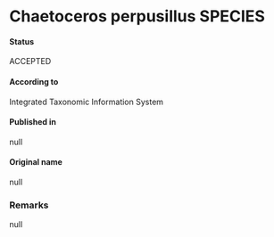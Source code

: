 Chaetoceros perpusillus SPECIES
=======

#### Status
ACCEPTED

#### According to
Integrated Taxonomic Information System

#### Published in
null

#### Original name
null

### Remarks
null